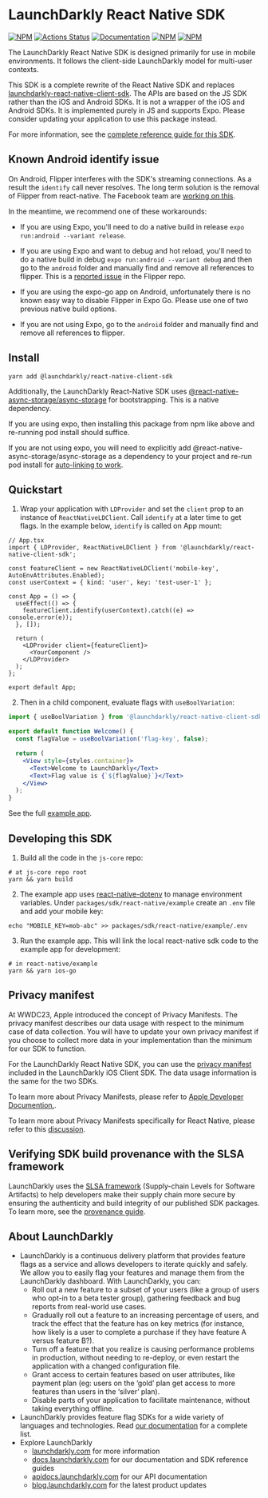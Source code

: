 # LaunchDarkly React Native SDK

[![NPM][sdk-react-native-npm-badge]][sdk-react-native-npm-link]
[![Actions Status][sdk-react-native-ci-badge]][sdk-react-native-ci]
[![Documentation][sdk-react-native-ghp-badge]][sdk-react-native-ghp-link]
[![NPM][sdk-react-native-dm-badge]][sdk-react-native-npm-link]
[![NPM][sdk-react-native-dt-badge]][sdk-react-native-npm-link]

The LaunchDarkly React Native SDK is designed primarily for use in mobile environments. It follows the client-side
LaunchDarkly model for multi-user contexts.

This SDK is a complete rewrite of the React Native SDK and replaces [launchdarkly-react-native-client-sdk](https://github.com/launchdarkly/react-native-client-sdk). The
APIs are based on the JS SDK rather than the iOS and Android SDKs. It is not a wrapper of the iOS and Android SDKs.
It is implemented purely in JS and supports Expo. Please consider updating your application to use this package instead.

For more information, see the [complete reference guide for this SDK](https://docs.launchdarkly.com/sdk/client-side/react-native).

## Known Android identify issue

On Android, Flipper interferes with the SDK's streaming connections. As a result the `identify` call never resolves. The long term solution is the removal of Flipper from react-native. The Facebook team are [working on this](https://reactnative.dev/blog/2023/12/06/0.73-debugging-improvements-stable-symlinks#flipper--react-native-integration).

In the meantime, we recommend one of these workarounds:

- If you are using Expo, you'll need to do a native build in release `expo run:android --variant release`.

- If you are using Expo and want to debug and hot reload, you'll need to do a native build in debug `expo run:android --variant debug` and then go to the `android` folder and manually find and remove all references to flipper. This is a [reported issue](https://github.com/facebook/flipper/issues/1326#issuecomment-652946496) in the Flipper repo.

- If you are using the expo-go app on Android, unfortunately there is no known easy way to disable Flipper in Expo Go. Please use one of two previous native build options.

- If you are not using Expo, go to the `android` folder and manually find and remove all references to flipper.

## Install

```shell
yarn add @launchdarkly/react-native-client-sdk
```

Additionally, the LaunchDarkly React-Native SDK uses
[@react-native-async-storage/async-storage](https://github.com/react-native-async-storage/async-storage)
for bootstrapping. This is a native dependency.

If you are using expo, then installing this package from npm like above and re-running pod install should suffice.

If you are not using expo, you will need to explicitly add
@react-native-async-storage/async-storage as a dependency to your project
and re-run pod install for [auto-linking to work](https://github.com/react-native-community/cli/issues/1347).

## Quickstart

1. Wrap your application with `LDProvider` and set the `client` prop to an instance of `ReactNativeLDClient`. Call
   `identify` at a later time to get flags. In the example below, `identify` is called on App mount:

```tsx
// App.tsx
import { LDProvider, ReactNativeLDClient } from '@launchdarkly/react-native-client-sdk';

const featureClient = new ReactNativeLDClient('mobile-key', AutoEnvAttributes.Enabled);
const userContext = { kind: 'user', key: 'test-user-1' };

const App = () => {
  useEffect(() => {
    featureClient.identify(userContext).catch((e) => console.error(e));
  }, []);

  return (
    <LDProvider client={featureClient}>
      <YourComponent />
    </LDProvider>
  );
};

export default App;
```

2. Then in a child component, evaluate flags with `useBoolVariation`:

```jsx
import { useBoolVariation } from '@launchdarkly/react-native-client-sdk';

export default function Welcome() {
  const flagValue = useBoolVariation('flag-key', false);

  return (
    <View style={styles.container}>
      <Text>Welcome to LaunchDarkly</Text>
      <Text>Flag value is {`${flagValue}`}</Text>
    </View>
  );
}
```

See the full [example app](https://github.com/launchdarkly/js-core/tree/main/packages/sdk/react-native/example).

## Developing this SDK

1. Build all the code in the `js-core` repo:

```shell
# at js-core repo root
yarn && yarn build
```

2. The example app uses [react-native-dotenv](https://github.com/goatandsheep/react-native-dotenv)
   to manage environment variables. Under `packages/sdk/react-native/example`
   create an `.env` file and add your mobile key:

```shell
echo "MOBILE_KEY=mob-abc" >> packages/sdk/react-native/example/.env
```

3. Run the example app. This will link the local react-native sdk code to the
   example app for development:

```shell
# in react-native/example
yarn && yarn ios-go
```

## Privacy manifest

At WWDC23, Apple introduced the concept of Privacy Manifests. The privacy manifest describes our data usage with respect to the minimum case of data collection. You will have to update your own privacy manifest if you choose to collect more data in your implementation than the minimum for our SDK to function.

For the LaunchDarkly React Native SDK, you can use the [privacy manifest](https://github.com/launchdarkly/ios-client-sdk/blob/v9/LaunchDarkly/LaunchDarkly/PrivacyInfo.xcprivacy) included in the LaunchDarkly iOS Client SDK. The data usage information is the same for the two SDKs.

To learn more about Privacy Manifests, please refer to [Apple Developer Documention.](https://developer.apple.com/documentation/bundleresources/privacy_manifest_files/describing_data_use_in_privacy_manifests).

To learn more about Privacy Manifests specifically for React Native, please refer to this [discussion](https://github.com/react-native-community/discussions-and-proposals/discussions/776).

## Verifying SDK build provenance with the SLSA framework

LaunchDarkly uses the [SLSA framework](https://slsa.dev/spec/v1.0/about) (Supply-chain Levels for Software Artifacts) to help developers make their supply chain more secure by ensuring the authenticity and build integrity of our published SDK packages. To learn more, see the [provenance guide](PROVENANCE.md).

## About LaunchDarkly

- LaunchDarkly is a continuous delivery platform that provides feature flags as a service and allows developers to iterate quickly and safely. We allow you to easily flag your features and manage them from the LaunchDarkly dashboard. With LaunchDarkly, you can:
  - Roll out a new feature to a subset of your users (like a group of users who opt-in to a beta tester group), gathering feedback and bug reports from real-world use cases.
  - Gradually roll out a feature to an increasing percentage of users, and track the effect that the feature has on key metrics (for instance, how likely is a user to complete a purchase if they have feature A versus feature B?).
  - Turn off a feature that you realize is causing performance problems in production, without needing to re-deploy, or even restart the application with a changed configuration file.
  - Grant access to certain features based on user attributes, like payment plan (eg: users on the ‘gold’ plan get access to more features than users in the ‘silver’ plan).
  - Disable parts of your application to facilitate maintenance, without taking everything offline.
- LaunchDarkly provides feature flag SDKs for a wide variety of languages and technologies. Read [our documentation](https://docs.launchdarkly.com/sdk) for a complete list.
- Explore LaunchDarkly
  - [launchdarkly.com](https://www.launchdarkly.com/ 'LaunchDarkly Main Website') for more information
  - [docs.launchdarkly.com](https://docs.launchdarkly.com/ 'LaunchDarkly Documentation') for our documentation and SDK reference guides
  - [apidocs.launchdarkly.com](https://apidocs.launchdarkly.com/ 'LaunchDarkly API Documentation') for our API documentation
  - [blog.launchdarkly.com](https://blog.launchdarkly.com/ 'LaunchDarkly Blog Documentation') for the latest product updates

[sdk-react-native-ci-badge]: https://github.com/launchdarkly/js-core/actions/workflows/react-native.yml/badge.svg
[sdk-react-native-ci]: https://github.com/launchdarkly/js-core/actions/workflows/react-native.yml
[sdk-react-native-npm-badge]: https://img.shields.io/npm/v/@launchdarkly/react-native-client-sdk.svg?style=flat-square
[sdk-react-native-npm-link]: https://www.npmjs.com/package/@launchdarkly/react-native-client-sdk
[sdk-react-native-ghp-badge]: https://img.shields.io/static/v1?label=GitHub+Pages&message=API+reference&color=00add8
[sdk-react-native-ghp-link]: https://launchdarkly.github.io/js-core/packages/sdk/react-native/docs/
[sdk-react-native-dm-badge]: https://img.shields.io/npm/dm/@launchdarkly/react-native-client-sdk.svg?style=flat-square
[sdk-react-native-dt-badge]: https://img.shields.io/npm/dt/@launchdarkly/react-native-client-sdk.svg?style=flat-square
